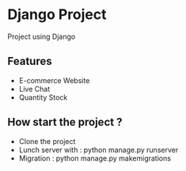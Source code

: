 # Django Project


Project using Django

## Features

- E-commerce Website
- Live Chat
- Quantity Stock

## How start the project ? 

- Clone the project
- Lunch server with : python manage.py runserver
- Migration : python manage.py makemigrations
